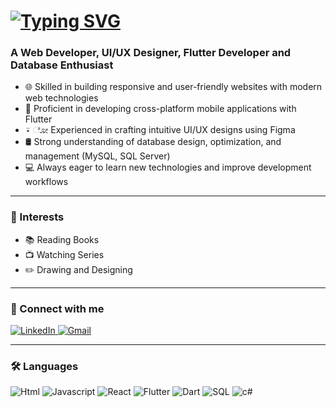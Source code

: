 # <a href="https://git.io/typing-svg"><img src="https://readme-typing-svg.herokuapp.com?font=Pacifico&size=25&pause=1000&color=F751D7&width=500&lines=Hi+there!+I'm+Sania+-+Web+Developer;Hi+there!+I'm+Sania+-+App+Developer;Hi+there!+I'm+Sania+-+Graphic+Designer;Hi+there!+I'm+Sania+-+Database+Developer" alt="Typing SVG" /></a>

<!-- <img align="right" src="https://buffy.mlpforums.com/imageproxy/giphy.gif.2105620126cc7266d840e0116ed7853f.gif" width="350px" alt="coding gif" /> -->

### A Web Developer, UI/UX Designer, Flutter Developer and Database Enthusiast  

- 🌐 Skilled in building responsive and user-friendly websites with modern web technologies  
- 🤖 Proficient in developing cross-platform mobile applications with Flutter  
- ⍣ ೋ Experienced in crafting intuitive UI/UX designs using Figma  
- 🛢️ Strong understanding of database design, optimization, and management (MySQL, SQL Server)  
- 💻 Always eager to learn new technologies and improve development workflows  

---

### 🌟 Interests  
- 📚 Reading Books  
- 📺 Watching Series  
- ✏️ Drawing and Designing  

---

### 🔗 Connect with me  
<p align="left">
  <a href="https://linkedin.com/in/sania-mirza-601a812a8" target="_blank">
    <img alt="LinkedIn"
         src="https://img.shields.io/badge/LinkedIn-0072B1?style=for-the-badge&logo=linkedin&logoColor=white" />
  </a>
  <a href="mailto:mirzasania545@gmail.com">
    <img alt="Gmail"
         src="https://img.shields.io/badge/Gmail-EA4335?style=for-the-badge&logo=Gmail&logoColor=white" />
  </a>
</p>

---

### 🛠️ Languages  
<p align="left">
<img alt="Html" src="https://img.shields.io/badge/HTML-E34F26?style=for-the-badge&logo=HTML5&logoColor=white">
<img alt="Javascript" src="https://img.shields.io/badge/JavaScript-F7DF1E?style=for-the-badge&logo=JavaScript&logoColor=black">
<img alt="React" src="https://img.shields.io/badge/React-61DAFB?style=for-the-badge&logo=react&logoColor=black&logoSize=auto">
<img alt="Flutter" src="https://img.shields.io/badge/Flutter-02569B?style=for-the-badge&logo=Flutter&logoColor=white">
<img alt="Dart" src="https://img.shields.io/badge/Dart-0175C2?style=for-the-badge&logo=Dart&logoColor=white">
<img alt="SQL" src="https://img.shields.io/badge/MySQL-4479A1?style=for-the-badge&logo=MySQL&logoColor=white&logoSize=auto">
<img alt="c#" src="https://img.shields.io/badge/C%23-68217a?style=for-the-badge">
</p>
